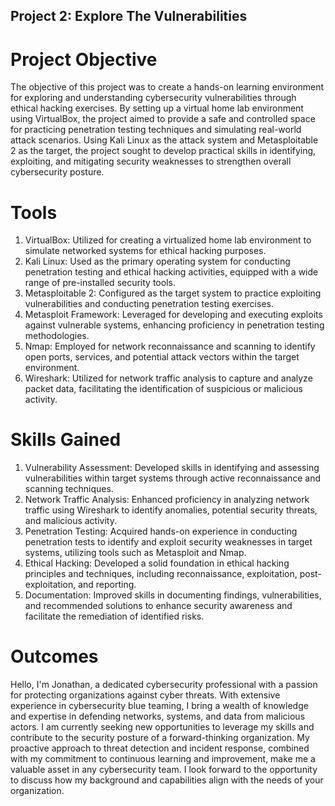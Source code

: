 ## Project 2: Explore The Vulnerabilities

# Project Objective
The objective of this project was to create a hands-on learning environment for exploring and understanding cybersecurity vulnerabilities through ethical hacking exercises. By setting up a virtual home lab environment using VirtualBox, the project aimed to provide a safe and controlled space for practicing penetration testing techniques and simulating real-world attack scenarios. Using Kali Linux as the attack system and Metasploitable 2 as the target, the project sought to develop practical skills in identifying, exploiting, and mitigating security weaknesses to strengthen overall cybersecurity posture.

# Tools
1. VirtualBox: Utilized for creating a virtualized home lab environment to simulate networked systems for ethical hacking purposes.
2. Kali Linux: Used as the primary operating system for conducting penetration testing and ethical hacking activities, equipped with a wide range of pre-installed security tools.
3. Metasploitable 2: Configured as the target system to practice exploiting vulnerabilities and conducting penetration testing exercises.
4. Metasploit Framework: Leveraged for developing and executing exploits against vulnerable systems, enhancing proficiency in penetration testing methodologies.
5. Nmap: Employed for network reconnaissance and scanning to identify open ports, services, and potential attack vectors within the target environment.
6. Wireshark: Utilized for network traffic analysis to capture and analyze packet data, facilitating the identification of suspicious or malicious activity.

# Skills Gained
1. Vulnerability Assessment: Developed skills in identifying and assessing vulnerabilities within target systems through active reconnaissance and scanning techniques.
2. Network Traffic Analysis: Enhanced proficiency in analyzing network traffic using Wireshark to identify anomalies, potential security threats, and malicious activity.
3. Penetration Testing: Acquired hands-on experience in conducting penetration tests to identify and exploit security weaknesses in target systems, utilizing tools such as Metasploit and Nmap.
4. Ethical Hacking: Developed a solid foundation in ethical hacking principles and techniques, including reconnaissance, exploitation, post-exploitation, and reporting.
5. Documentation: Improved skills in documenting findings, vulnerabilities, and recommended solutions to enhance security awareness and facilitate the remediation of identified risks.

# Outcomes
Hello, I'm Jonathan, a dedicated cybersecurity professional with a passion for protecting organizations against cyber threats. With extensive experience in cybersecurity blue teaming, I bring a wealth of knowledge and expertise in defending networks, systems, and data from malicious actors. I am currently seeking new opportunities to leverage my skills and contribute to the security posture of a forward-thinking organization. My proactive approach to threat detection and incident response, combined with my commitment to continuous learning and improvement, make me a valuable asset in any cybersecurity team. I look forward to the opportunity to discuss how my background and capabilities align with the needs of your organization.
